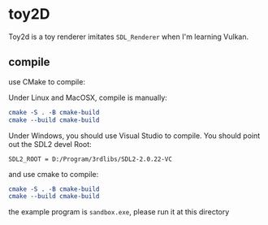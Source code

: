 # toy2D

Toy2d is a toy renderer imitates `SDL_Renderer` when I'm learning Vulkan.

## compile

use CMake to compile:

Under Linux and MacOSX, compile is manually:

```cmake
cmake -S . -B cmake-build
cmake --build cmake-build
```

Under Windows, you should use Visual Studio to compile. You should point out the SDL2 devel Root:

```text
SDL2_ROOT = D:/Program/3rdlibs/SDL2-2.0.22-VC
```

and use cmake to compile:

```cmake
cmake -S . -B cmake-build
cmake --build cmake-build
```

the example program is `sandbox.exe`, please run it at this directory